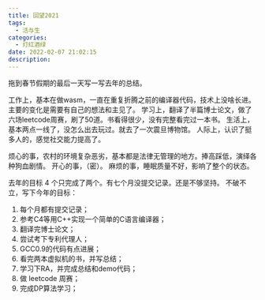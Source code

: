 ```yaml
---
title: 回望2021
tags:
  - 活与生
categories:
  - 灯红酒绿
date: 2022-02-07 21:02:15
description:
---
```


拖到春节假期的最后一天写一写去年的总结。
 <!-- more -->
工作上，基本在做wasm，一直在重复折腾之前的编译器代码，技术上没啥长进。主要的变化是需要有自己的想法和主见了。
学习上，翻译了半篇博士论文，做了六场leetcode周赛，刷了50道。书看得很少，没有完整看完过一本书。
生活上，基本两点一线了，没怎么出去玩过。就去了一次震旦博物馆。
人际上，认识了挺多人的，感觉社交能力提高了。

烦心的事，农村的环境复杂恶劣，基本都是法律无管理的地方。捧高踩低，演绎各种狗血剧情。
开心的事，（密）。
麻烦的事，睡眠质量不好，影响了整个的状态。

去年的目标 4 个只完成了两个。有七个月没提交记录。还是不够坚持。
不破不立，写下今年的目标：
1. 每个月都有提交记录；
2. 参考C4等用C++实现一个简单的C语言编译器；
3. 翻译完博士论文；
4. 尝试考下专利代理人；
5. GCC0.9的代码有点进展；
6. 看完两本虚拟机的书，并写总结；
7. 学习下RA，并完成总结和demo代码；
8. 做 leetcode 周赛；
9. 完成DP算法学习；



